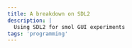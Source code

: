 ```yaml
---
title: A breakdown on SDL2
description: |
  Using SDL2 for smol GUI experiments
tags: 'programming'
---
```


